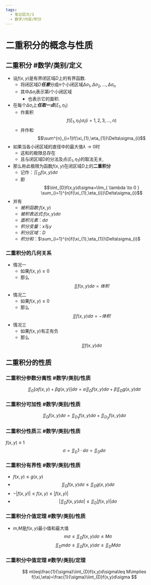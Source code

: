 ```yaml
---
tags:
  - 笔记层次/3
  - 数学/内容/积分
---
```


# 二重积分的概念与性质
## 二重积分 #数学/类别/定义 

- 设$f(x,y)$是有界闭区域$D$上的有界函数.
	- 将闭区域$D$***任意***分成$n$个小闭区域$\Delta\sigma_{1},\Delta\sigma_{2},\dots,\Delta\sigma _n$
	- 其中$\Delta\sigma _i$表示第$i$个小闭区域
		- 也表示它的面积.
- 在每个$\Delta\sigma _i$上***任取一点***$(\xi_{1},\eta_{1})$
	- 作乘积$$f(\xi_{1},\eta_{1})\sigma_{i}(i=1,2,3,\dots ,n)$$
	- 并作和$$\sum^{n}_{i=1}f(\xi_{1},\eta_{1})\Delta\sigma_{i}$$
- 如果当各小闭区域的直径中的最大值$\lambda \to 0$时
	- 这和的极限总存在
	- 且与闭区域D的分法及点$(\xi_{1},\eta_{1})$的取法无关,
- 那么称此极限为函数$f(x,y)$在闭区域$D$上的**二重积分**
	- 记作：$\iint_{D}f(x,y)d\sigma$
	- 即$$\iint_{D}f(x,y)d\sigma=\lim_{ \lambda \to 0 } \sum_{i=1}^{n}f(\xi_{1},\eta_{i})\Delta\sigma_{i}$$
- 并有
	- *被积函数*:$f(x,y)$
	- *被积表达式*:$f(x,y)d\sigma$
	- *面积元素*：$d\sigma$
	- *积分变量*：$x$与$y$
	- *积分区域*：$D$
	- *积分和*：$\sum_{i=1}^{n}f(\xi_{1},\eta_{1})\Delta\sigma_{i}$

### 二重积分的几何关系

- 情况一
	- 如果$f(x,y)\geq 0$
	- 那么$$\iint f(x,y)d\sigma = 体积$$
- 情况二
	- 如果$f(x,y)\leq 0$
	- 那么$$\iint f(x,y)d\sigma = -体积$$
- 情况三
	- 如果$f(x,y)$有正有负
	- 那么$$\iint f(x,y)d\sigma$$

## 二重积分的性质

### 二重积分参数分离性 #数学/类别/性质 

$$
\iint_{D}[\alpha f(x,y)+\beta g(x,y)]d\sigma=a \iint_{D}f(x,y)d\sigma+\beta \iint_{D}g(x,y)d\sigma
$$

### 二重积分可加性 #数学/类别/性质 

$$
\iint_{D}f(x,y)d\sigma=\iint_{D_{1}}f(x,y)d\sigma+\iint_{D_{2}}f(x,y)d\sigma
$$

### 二重积分性质三 #数学/类别/性质 

$f(x,y)\equiv1$
$$
\sigma=\iint_{D}1\cdot d\sigma=\iint_{D}d\sigma
$$

### 二重积分有界性 #数学/类别/性质 

- $f(x,y)\leq g(x,y)$
- $$\iint_{D}f(x,y)d\sigma\leq \iint_{D}g(x,y)d\sigma$$
- $-|f(x,y)|\leq f(x,y)\leq |f(x,y)|$
- $$\left| \iint_{D}f(x,y)d\sigma \right| \leq \iint_{D}\left| f(x,y) \right| d\sigma$$

### 二重积分介值定理 #数学/类别/性质 

- $m$,$M$是$f(x,y)$最小值和最大值
$$
m\sigma\leq \iint_{D}f(x,y)d\sigma\leq M\sigma
$$
$$
\iint_{D}md\sigma\leq \iint_{D}f(x,y)d\sigma\leq \iint_{D}Md\sigma
$$

### 二重积分中值定理 #数学/类别/定理 

$$
m\leq\frac{1}{\sigma}\iint_{D}f(x,y)d\sigma\leq M\implies f(\xi,\eta)=\frac{1}{\sigma}\iint_{D}f(x,y)d\sigma
$$
